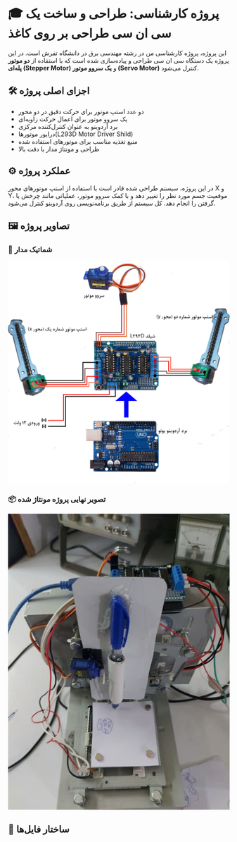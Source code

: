 # 🎓 پروژه کارشناسی:    طراحی و ساخت یک سی ان سی طراحی بر روی کاغذ

این پروژه، پروژه کارشناسی من در رشته مهندسی برق در دانشگاه تفرش است. در این پروژه یک دستگاه سی ان سی  طراحی و پیاده‌سازی شده است که با استفاده از **دو موتور پله‌ای (Stepper Motor)** و **یک سروو موتور (Servo Motor)** کنترل می‌شود.

## 🛠️ اجزای اصلی پروژه

- دو عدد استپ موتور برای حرکت دقیق در دو محور
- یک سروو موتور برای اعمال حرکت زاویه‌ای
- برد آردوینو به عنوان کنترل‌کننده مرکزی
- درایور موتورها(L293D Motor Driver Shild)
- منبع تغذیه مناسب برای موتورهای استفاده شده
- طراحی و مونتاژ مدار با دقت بالا

## ⚙️ عملکرد پروژه

در این پروژه، سیستم طراحی شده قادر است با استفاده از استپ موتورهای محور X و Y، موقعیت جسم مورد نظر را تغییر دهد و با کمک سروو موتور، عملیاتی مانند چرخش یا گرفتن را انجام دهد. کل سیستم از طریق برنامه‌نویسی روی آردوینو کنترل می‌شود.

## 🖼️ تصاویر پروژه

### 🔌 شماتیک مدار
![Circuit Diagram](./circuit_new.jpg)

### 📦 تصویر نهایی پروژه مونتاژ شده
![Final Project](./final.jpg)

## 📁 ساختار فایل‌ها

